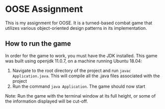 # OOSE Assignment
This is my assignment for OOSE. It is a turned-based combat game that utilizes various object-oriented design patterns in its implementation.

## How to run the game
In order for the game to work, you must have the JDK installed. This game was built using openjdk 11.0.7, on a machine running Ubuntu 18.04:
1. Navigate to the root directory of the project and run `javac Application.java`. This will compile all the .java files associated with the project
2. Run the command `java Application`. The game should now start

Note: Run the game with the terminal window at its full height, or some of the information displayed will be cut-off.
